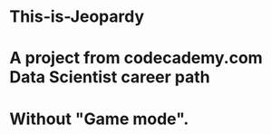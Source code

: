 # This-is-Jeopardy
# A project from codecademy.com Data Scientist career path
# Without "Game mode".
